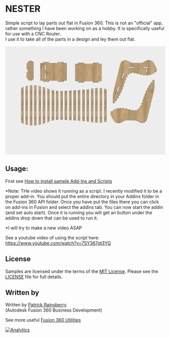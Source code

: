 # NESTER
Simple script to lay parts out flat in Fusion 360.  This is not an "official" app, rather something I have been working on as a hobby.
It is specifically useful for use with a CNC Router.  
I use it to take all of the parts in a design and ley them out flat.

![Nester Cover](./Nester_Cover.png)

## Usage:
First see [How to install sample Add-Ins and Scripts](https://rawgit.com/AutodeskFusion360/AutodeskFusion360.github.io/master/Installation.html)

*Note: THe video shows it running as a script.  I recently modified it to be a proper add-in.  You should put the entire directory in your Addins folder in the Fusion 360 API folder.  Once you have put the files there you can click on add-ins in Fusion and select the addins tab.  You can now start the addin (and set auto start).  Once it is running you will get an button under the addins drop down that can be used to run it.  

*I will try to make a new video ASAP

See a youtube video of using the script here: https://www.youtube.com/watch?v=7SY367qt3YQ

## License
Samples are licensed under the terms of the [MIT License](http://opensource.org/licenses/MIT). Please see the [LICENSE](LICENSE) file for full details.

## Written by

Written by [Patrick Rainsberry](https://twitter.com/prrainsberry) <br /> (Autodesk Fusion 360 Business Development)

See more useful [Fusion 360 Utilities](https://tapnair.github.io/index.html)

[![Analytics](https://ga-beacon.appspot.com/UA-41076924-3/ventMaker)](https://github.com/igrigorik/ga-beacon)
